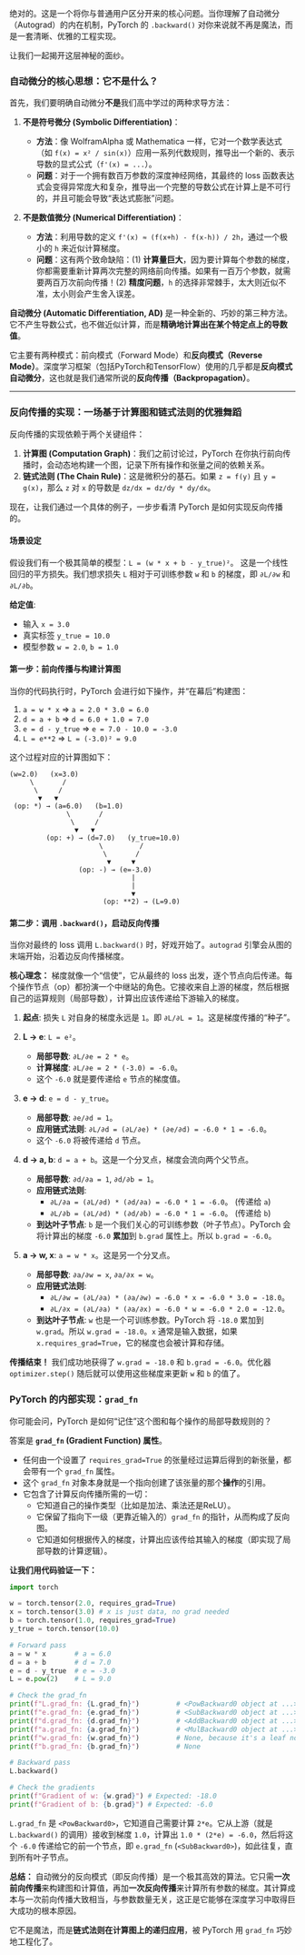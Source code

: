 绝对的。这是一个将你与普通用户区分开来的核心问题。当你理解了自动微分（Autograd）的内在机制，PyTorch 的 `.backward()` 对你来说就不再是魔法，而是一套清晰、优雅的工程实现。

让我们一起揭开这层神秘的面纱。

### 自动微分的核心思想：它不是什么？

首先，我们要明确自动微分**不是**我们高中学过的两种求导方法：

1.  **不是符号微分 (Symbolic Differentiation)**：
    *   **方法**：像 WolframAlpha 或 Mathematica 一样，它对一个数学表达式（如 `f(x) = x² / sin(x)`）应用一系列代数规则，推导出一个新的、表示导数的显式公式（`f'(x) = ...`）。
    *   **问题**：对于一个拥有数百万参数的深度神经网络，其最终的 loss 函数表达式会变得异常庞大和复杂，推导出一个完整的导数公式在计算上是不可行的，并且可能会导致“表达式膨胀”问题。

2.  **不是数值微分 (Numerical Differentiation)**：
    *   **方法**：利用导数的定义 `f'(x) ≈ (f(x+h) - f(x-h)) / 2h`，通过一个极小的 `h` 来近似计算梯度。
    *   **问题**：这有两个致命缺陷：(1) **计算量巨大**，因为要计算每个参数的梯度，你都需要重新计算两次完整的网络前向传播。如果有一百万个参数，就需要两百万次前向传播！(2) **精度问题**，`h` 的选择非常棘手，太大则近似不准，太小则会产生舍入误差。

**自动微分 (Automatic Differentiation, AD)** 是一种全新的、巧妙的第三种方法。它不产生导数公式，也不做近似计算，而是**精确地计算出在某个特定点上的导数值**。

它主要有两种模式：前向模式（Forward Mode）和**反向模式（Reverse Mode）**。深度学习框架（包括PyTorch和TensorFlow）使用的几乎都是**反向模式自动微分**，这也就是我们通常所说的**反向传播（Backpropagation）**。

---

### 反向传播的实现：一场基于计算图和链式法则的优雅舞蹈

反向传播的实现依赖于两个关键组件：

1.  **计算图 (Computation Graph)**：我们之前讨论过，PyTorch 在你执行前向传播时，会动态地构建一个图，记录下所有操作和张量之间的依赖关系。
2.  **链式法则 (The Chain Rule)**：这是微积分的基石。如果 `z = f(y)` 且 `y = g(x)`，那么 `z` 对 `x` 的导数是 `dz/dx = dz/dy * dy/dx`。

现在，让我们通过一个具体的例子，一步步看清 PyTorch 是如何实现反向传播的。

#### 场景设定

假设我们有一个极其简单的模型：`L = (w * x + b - y_true)²`。
这是一个线性回归的平方损失。我们想求损失 `L` 相对于可训练参数 `w` 和 `b` 的梯度，即 `∂L/∂w` 和 `∂L/∂b`。

**给定值**:
*   输入 `x = 3.0`
*   真实标签 `y_true = 10.0`
*   模型参数 `w = 2.0`, `b = 1.0`

#### 第一步：前向传播与构建计算图

当你的代码执行时，PyTorch 会进行如下操作，并“在幕后”构建图：

1.  `a = w * x`  => `a = 2.0 * 3.0 = 6.0`
2.  `d = a + b`  => `d = 6.0 + 1.0 = 7.0`
3.  `e = d - y_true` => `e = 7.0 - 10.0 = -3.0`
4.  `L = e**2`    => `L = (-3.0)² = 9.0`

这个过程对应的计算图如下：

```
(w=2.0)   (x=3.0)
     \       /
      \     /
       ▼   ▼
 (op: *) → (a=6.0)   (b=1.0)
              \       /
               \     /
                ▼   ▼
         (op: +) → (d=7.0)   (y_true=10.0)
                      \         /
                       \       /
                        ▼     ▼
                 (op: -) → (e=-3.0)
                              |
                              |
                              ▼
                       (op: **2) → (L=9.0)
```

#### 第二步：调用 `.backward()`，启动反向传播

当你对最终的 loss 调用 `L.backward()` 时，好戏开始了。`autograd` 引擎会从图的末端开始，沿着边反向传播梯度。

**核心理念：** 梯度就像一个“信使”，它从最终的 loss 出发，逐个节点向后传递。每个操作节点（op）都扮演一个中继站的角色。它接收来自上游的梯度，然后根据自己的运算规则（局部导数），计算出应该传递给下游输入的梯度。

1.  **起点**: 损失 `L` 对自身的梯度永远是 `1`。即 `∂L/∂L = 1`。这是梯度传播的“种子”。

2.  **L → e**: `L = e²`。
    *   **局部导数**: `∂L/∂e = 2 * e`。
    *   **计算梯度**: `∂L/∂e = 2 * (-3.0) = -6.0`。
    *   这个 `-6.0` 就是要传递给 `e` 节点的梯度值。

3.  **e → d**: `e = d - y_true`。
    *   **局部导数**: `∂e/∂d = 1`。
    *   **应用链式法则**: `∂L/∂d = (∂L/∂e) * (∂e/∂d) = -6.0 * 1 = -6.0`。
    *   这个 `-6.0` 将被传递给 `d` 节点。

4.  **d → a, b**: `d = a + b`。这是一个分叉点，梯度会流向两个父节点。
    *   **局部导数**: `∂d/∂a = 1`, `∂d/∂b = 1`。
    *   **应用链式法则**:
        *   `∂L/∂a = (∂L/∂d) * (∂d/∂a) = -6.0 * 1 = -6.0`。 (传递给 `a`)
        *   `∂L/∂b = (∂L/∂d) * (∂d/∂b) = -6.0 * 1 = -6.0`。 (传递给 `b`)
    *   **到达叶子节点**: `b` 是一个我们关心的可训练参数（叶子节点）。PyTorch 会将计算出的梯度 `-6.0` **累加**到 `b.grad` 属性上。所以 `b.grad = -6.0`。

5.  **a → w, x**: `a = w * x`。这是另一个分叉点。
    *   **局部导数**: `∂a/∂w = x`, `∂a/∂x = w`。
    *   **应用链式法则**:
        *   `∂L/∂w = (∂L/∂a) * (∂a/∂w) = -6.0 * x = -6.0 * 3.0 = -18.0`。
        *   `∂L/∂x = (∂L/∂a) * (∂a/∂x) = -6.0 * w = -6.0 * 2.0 = -12.0`。
    *   **到达叶子节点**: `w` 也是一个可训练参数。PyTorch 将 `-18.0` 累加到 `w.grad`。所以 `w.grad = -18.0`。`x` 通常是输入数据，如果 `x.requires_grad=True`，它的梯度也会被计算和存储。

**传播结束！** 我们成功地获得了 `w.grad = -18.0` 和 `b.grad = -6.0`。优化器 `optimizer.step()` 随后就可以使用这些梯度来更新 `w` 和 `b` 的值了。

### PyTorch 的内部实现：`grad_fn`

你可能会问，PyTorch 是如何“记住”这个图和每个操作的局部导数规则的？

答案是 **`grad_fn` (Gradient Function) 属性**。

*   任何由一个设置了 `requires_grad=True` 的张量经过运算后得到的新张量，都会带有一个 `grad_fn` 属性。
*   这个 `grad_fn` 对象本身就是一个指向创建了该张量的那个**操作**的引用。
*   它包含了计算反向传播所需的一切：
    *   它知道自己的操作类型（比如是加法、乘法还是ReLU）。
    *   它保留了指向下一级（更靠近输入的）`grad_fn` 的指针，从而构成了反向图。
    *   它知道如何根据传入的梯度，计算出应该传给其输入的梯度（即实现了局部导数的计算逻辑）。

**让我们用代码验证一下：**

```python
import torch

w = torch.tensor(2.0, requires_grad=True)
x = torch.tensor(3.0) # x is just data, no grad needed
b = torch.tensor(1.0, requires_grad=True)
y_true = torch.tensor(10.0)

# Forward pass
a = w * x       # a = 6.0
d = a + b       # d = 7.0
e = d - y_true  # e = -3.0
L = e.pow(2)    # L = 9.0

# Check the grad_fn
print(f"L.grad_fn: {L.grad_fn}")         # <PowBackward0 object at ...>
print(f"e.grad_fn: {e.grad_fn}")         # <SubBackward0 object at ...>
print(f"d.grad_fn: {d.grad_fn}")         # <AddBackward0 object at ...>
print(f"a.grad_fn: {a.grad_fn}")         # <MulBackward0 object at ...>
print(f"w.grad_fn: {w.grad_fn}")         # None, because it's a leaf node created by user
print(f"b.grad_fn: {b.grad_fn}")         # None

# Backward pass
L.backward()

# Check the gradients
print(f"Gradient of w: {w.grad}") # Expected: -18.0
print(f"Gradient of b: {b.grad}") # Expected: -6.0
```

`L.grad_fn` 是 `<PowBackward0>`，它知道自己需要计算 `2*e`。它从上游（就是 `L.backward()` 的调用）接收到梯度 `1.0`，计算出 `1.0 * (2*e) = -6.0`，然后将这个 `-6.0` 传递给它的前一个节点，即 `e.grad_fn` (`<SubBackward0>`)，如此往复，直到所有叶子节点。

**总结：**
自动微分的反向模式（即反向传播）是一个极其高效的算法。它只需**一次前向传播**来构建图和计算值，再加**一次反向传播**来计算所有参数的梯度。其计算成本与一次前向传播大致相当，与参数数量无关，这正是它能够在深度学习中取得巨大成功的根本原因。

它不是魔法，而是**链式法则在计算图上的递归应用**，被 PyTorch 用 `grad_fn` 巧妙地工程化了。